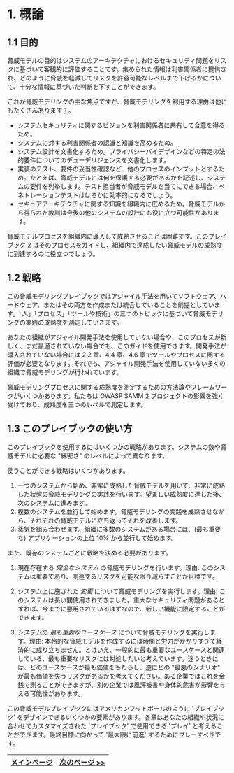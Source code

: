 # 1. 概論
## 1.1 目的

脅威モデルの目的はシステムのアーキテクチャにおけるセキュリティ問題をリスクに基づいて客観的に評価することです。集められた情報は利害関係者に提供され、どのように脅威を軽減してリスクを許容可能なレベルまで下げるかについて、十分な情報に基づいた判断を下すことができます。

これが脅威モデリングの主な焦点ですが、脅威モデリングを利用する理由は他にもたくさんあります [1] 。

* システムセキュリティに関するビジョンを利害関係者に共有して合意を得るため。
* システムに対する利害関係者の認識と知識を高めるため。
* システム設計を文書化するため。プライバシーバイデザインなどの特定の法的要件についてのデューデリジェンスを文書化します。
* 実装のテスト、要件の妥当性確認など、他のプロセスのインプットとするため。たとえば、脅威モデルには何を保護する必要があるかを記述し、システムの要件を列挙します。テスト担当者が脅威モデルを当てにできる場合、ペネトレーションテストははるかに効率的になるでしょう。
* セキュアアーキテクチャに関する知識を組織内に広めるため。脅威モデルから得られた教訓は今後の他のシステムの設計にも役に立つ可能性があります。

脅威モデルプロセスを組織内に導入して成熟させることは困難です。このプレイブック [2] はそのプロセスをガイドし、組織内で達成したい脅威モデルの成熟度に到達するのに役立つでしょう。

## 1.2 戦略
この脅威モデリングプレイブックではアジャイル手法を用いてソフトウェア、ハードウェア、またはその両方を作成または統合していることを前提としています。「人」「プロセス」「ツールや技術」の三つのトピックに基づいて脅威モデリングの実践の成熟度を測定していきます。

あなたの組織がアジャイル開発手法を使用していない場合や、このプロセスが新しく、まだ最適されていない場合でも、このガイドを使用できます。開発手法が導入されていない場合には 2.2 章、4.4 章、4.6 章でツールやプロセスに関する評価が必要となります。それでも、アジャイル開発手法を使用していない多くの組織で脅威モデリングが行われています。

脅威モデリングプロセスに関する成熟度を測定するための方法論やフレームワークがいくつかあります。私たちは OWASP SAMM [3] プロジェクトの影響を強く受けており、成熟度を三つのレベルで測定します。

## 1.3 このプレイブックの使い方
このプレイブックを使用するにはいくつかの戦略があります。システムの数や脅威モデルに必要な "綿密さ" のレベルによって異なります。

使うことができる戦略はいくつかあります。

1. 一つのシステムから始め、非常に成熟した脅威モデルを用いて、非常に成熟した状態の脅威モデリングの実践を行います。望ましい成熟度に達した後、次のシステムに進みます。
2. 複数のシステムを並行して始めます。脅威モデリングの実践を成熟させながら、それぞれの脅威モデルに立ち返ってそれを改善します。
3. 蒸気を組み合わせます。組織に多数のシステムがある場合には、(最も重要な) アプリケーションの上位 10% から並行して始めます。

また、既存のシステムごとに戦略を決める必要があります。

1. 現在存在する *完全なシステム* の脅威モデリングを行います。理由: このシステムは重要であり、関連するリスクを可能な限り減らすことが目標です。

2. システム上に施された *変更* について脅威モデリングを実行します。理由: このシステムは長い間使用されてきました。重大なセキュリティ問題があるとすれば、今までに悪用されているはずなので、新しい機能に限定することができます。

3. システムの *最も重要なユースケース* について脅威モデリングを実行します。理由: 本格的な脅威モデルを作成するには時間と労力がかかりすぎて経済的に成り立ちません。とはいえ、一般的に最も重要なユースケースと関連している、最も重要なリスクには対処したいと考えています。迷うときには、どのユースケースが最も価値をもたらし、逆にどの "最悪のシナリオ" が最も価値を失うリスクがあるかを考えてください。ある企業ではこれを金銭で測ることができますが、別の企業では風評被害や身体的危害が影響を与える可能性があります。

この脅威モデルプレイブックにはアメリカンフットボールのように 'プレイブック' をデザインできるいくつかの要素があります。各章はあなたの組織や状況に合わせてカスタマイズされた 'プレイブック' で使用できる 'プレイ' と考えることができます。最終目標に向かって '最大限に前進' するためにプレーすべきです。


[1]: 7.%20Glossary%20of%20terms.md
[2]: 7.%20Glossary%20of%20terms.md
[3]: 7.%20Glossary%20of%20terms.md


[メインページ](../README.md) | [次のページ >>](./2.%20Get%20stakeholder%20buy-in.md)
| --- | --- |
